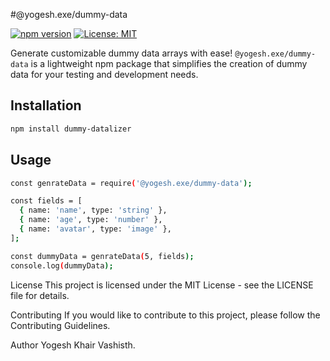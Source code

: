 #@yogesh.exe/dummy-data

[![npm version](https://badge.fury.io/js/dummy-datalizer.svg)](https://www.npmjs.com/package/dummy-datalizer)
[![License: MIT](https://img.shields.io/badge/License-MIT-yellow.svg)](https://opensource.org/licenses/MIT)

Generate customizable dummy data arrays with ease! `@yogesh.exe/dummy-data` is a lightweight npm package that simplifies the creation of dummy data for your testing and development needs.

## Installation

```bash
npm install dummy-datalizer
```

## Usage

```bash
const genrateData = require('@yogesh.exe/dummy-data');

const fields = [
  { name: 'name', type: 'string' },
  { name: 'age', type: 'number' },
  { name: 'avatar', type: 'image' },
];

const dummyData = genrateData(5, fields);
console.log(dummyData);
```

License
This project is licensed under the MIT License - see the LICENSE file for details.

Contributing
If you would like to contribute to this project, please follow the Contributing Guidelines.

Author
Yogesh Khair Vashisth.




